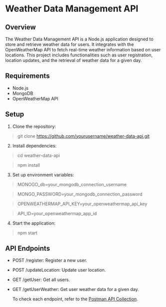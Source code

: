 # Weather Data Management API
## Overview
The Weather Data Management API is a Node.js application designed to store and retrieve weather data for users. It integrates with the OpenWeatherMap API to fetch real-time weather information based on user locations. This project includes functionalities such as user registration, location updates, and the retrieval of weather data for a given day.
## Requirements
   * Node.js
   * MongoDB
   * OpenWeatherMap API 
## Setup
1. Clone the repository:
> git clone https://github.com/yourusername/weather-data-api.git

2. Install dependencies:
> cd weather-data-api

> npm install

3. Set up environment variables:
> MONOGO_db=your_mongodb_connection_username

> MONGO_PASSWORD=your_mongodb_connection_password

> OPENWEATHERMAP_API_KEY=your_openweathermap_api_key

> API_ID=your_openweathermap_app_id
4. Start the application:
> npm start

## API Endpoints
  * POST /register: Register a new user.
  * POST /updateLocation: Update user location.
  * GET /getUser: Get all users.
  * GET /getUserWeather: Get user weather data for a given day.

    To check each endpoint, refer to the [Postman API Collection]().
